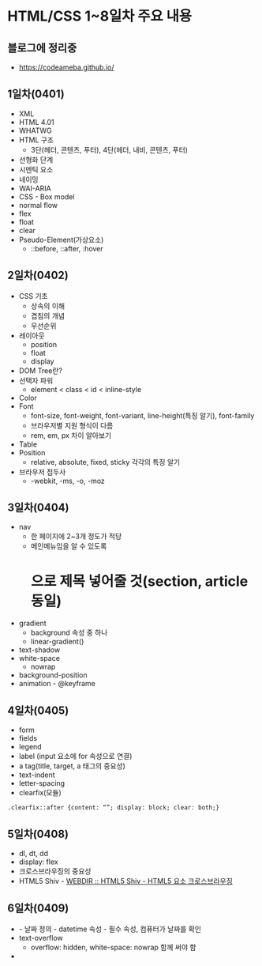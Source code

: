 # HTML/CSS 1~8일차 주요 내용
## 블로그에 정리중
- https://codeameba.github.io/

## 1일차(0401)
- XML
- HTML 4.01
- WHATWG
- HTML 구조 
	- 3단(헤더, 콘텐츠, 푸터), 4단(헤더, 내비, 콘텐츠, 푸터)
- 선형화 단계
- 시멘틱 요소
- 네이밍
- WAI-ARIA
- CSS - Box model
- normal flow
- flex
- float
- clear
- Pseudo-Element(가상요소)
	- ::before, ::after, :hover


## 2일차(0402)
- CSS 기초
	- 상속의 이해
	- 겹침의 개념
	- 우선순위
- 레이아웃
	- position
	- float
	- display
- DOM Tree란?
- 선택자 파워
	- element < class < id < inline-style
- Color
- Font
	- font-size, font-weight, font-variant, line-height(특징 알기), font-family
	- 브라우저별 지원 형식이 다름
	- rem, em, px 차이 알아보기
- Table
- Position
	- relative, absolute, fixed, sticky 각각의 특징 알기
- 브라우저 접두사
	- -webkit, -ms, -o, -moz


## 3일차(0404)
- nav
	- 한 페이지에 2~3개 정도가 적당
	- 메인메뉴임을 알 수 있도록 <h1>으로 제목 넣어줄 것(section, article 동일)
- gradient
	- background  속성 중 하나
	- linear-gradient()
- text-shadow
- white-space 
	- nowrap
- background-position
- animation - @keyframe


## 4일차(0405)
- form
- fields
- legend
- label (input  요소에 for 속성으로 연결)
- a tag(title, target, a 태그의 중요성)
- text-indent
- letter-spacing
- clearfix(모듈)
```
.clearfix::after {content: “”; display: block; clear: both;}
```


## 5일차(0408)
- dl, dt, dd
- display: flex
- 크로스브라우징의 중요성
- HTML5 Shiv - [WEBDIR :: HTML5 Shiv - HTML5 요소 크로스브라우징](https://webdir.tistory.com/81)


## 6일차(0409)
- <time>
	- 날짜 정의
	- datetime 속성 - 필수 속성, 컴퓨터가 날짜를 확인
- text-overflow
	- overflow: hidden, white-space: nowrap 함께 써야 함
- <script>
	- defer 속성
- removeClass
- addClass
- e.keycode
	- [https://keycode.info/](https://keycode.info/) 
	

## 7일차(0411)
- article
- figure
- img alt
- <em>, <strong>
- transition


## 8일차(0412)
- ol
- q
- footer - article 내부에도 사용 가능
- :hover 특징
- counter()
	- counter(name, style)
	- name: 카운터 이름
	- style: 기본값(생략)은 십진수(decimal), list-style-type과 동일한 값
	- disc, circle, square, decimal, decimal-leading-zero, lower-roman, upper-roman, lower-greek, lower-latin, upper-latin, armenian, georgian, lower-alpha, upper-alpha, or none.


## 9일차(0415)
- `<a href="mailto:code.ameba@gmail.com">code.ameba@gmail.com</a>`
> 클릭 시 메일 작성 창 열림
- `<a href=“tel:01026840242”>Tel</a> 
> 모바일 환경에서 전화걸기 링크

- `<header>`와 `<footer>`는 어디에나 들어갈 수 있다.(메인, 아티클, 섹션 등등)
- 푸터는 제목이 필요 없다
- 푸터의 주소에는 `<address>` 태그 사용
- `<small>`: 주변 글자보다 작게
- `<big>`: 주변 글자보다 크게
- `&copy;` 저작권 표시

### 반응형 웹
- 마크업이 심플해야 함
- RWD(반응형) vs AWD(적응형)
- Flexible web design
- 다양한 패턴이 존재
- desk top first vs mobile first
- 디바이스의 성능저하 고려해야 함
- px 단위는 지양, %, vh 등의 비율 단위 지향
- media queries
- @ : 앳사인
- 프린트용 CSS 별도 제작 및 연결 가능
- 모바일 세로 모드: 포트레이트 / 가로 모드: 랜드스케이프
- sass(css 전처리기)  최근에는  scss를 더 많이  쓰는 편
```
img {
	max-width: 100%;
	height: auto;
 }
```

- 모바일 환경에 맞는 아트디렉션 필요(단순히 사이즈를 줄이는 게 아닌 적절한 크롭)
- `<img src=“#” srcset=“”>` , `<picture>`, `<source>` 디바이스에 따른 조정 가능
- @media screen device-pixel-ratio
- html shiv
- break point :  반응형에서 너비가 바뀌는 지점?
- padding 백분율은 가로 사이즈 기준


## 10일차(0416)
- picture, srcset 등으로 기기별 적절한 이미지 사이즈 적용 가능
- 반응형 배경이미지



# 컴퓨터 공학 기초
## 컴공 1일차(0417)
- Philip Roberts - What the heck~~
- 컴퓨터는 전압으로 0, 1을 구분
- 2진수, 10진수, 16진수? - 정수를 표현하는 방식의 차이
> 10진수: 한 자리에 올 수 있는 숫자가 10개(0~9) radix
> 2진수: 0과 1
> 16진수: 0~f  - 16개 

- JS의 단점:  number의 타입이 하나밖에 없음(double = 8byte)
->  I/O 작업을 위한 언어이기 때문에

- 정수 표현 범위가 있음. 표 참조
- 

## 컴공 2일차(0418)
- **프로그래머가 하는 일은 추상화(abstraction)**
- 함수(function, routine, procedure, subroutine)
- procedural programming =절차지향
- 객체(object)
-> OOP(object - oriented - programming) 객체지향

- 함수에서의 추상화란,
-> ‘함수 시그니처(함수이름, 매개변수, 결과값)’ 또는 ‘인터페이스’와 ‘내부구현’을 구분(seperation)하는 것

- Documentation은 함수 시그니처를 모아놓은 것
- 내부구현은 알고리즘으로 이루어져있고, 이를 테스트할 때  O(n)를 이용


### 함수를 만들 때 유의할 점
- 함수이름은, 누가 보더라도 어떤 용도인지 알 수 있도록 명확하게
- 매개변수, return 등 인터페이스를 동일하게 설계해야 함. 이를 기능명세라고 함.

### 2진수 정규화(normalization)
- 정규화: 정수부를 1자리수, 0이 아닌 자연수
- 예: 123.82 -> 1.23482 x 10 **2
- mantissa 부분은 정밀도를 의미한다.

### Epsilon

### 언어 추상화

### 파이썬
#### mutable object(변경 가능 객체)
- 리스트
- 딕셔너리
- 집합(set)
#### immutable object(변경 불가능 객체)
- 정수, 상수, 정수 
- 문자열
- 튜플


## 컴공 3일차(0419)
- 자료구조 중 BST는 꼭 알아야 함
- 파이썬은 hash로 구성됨
- 이산수학, 집합, 선형대수 > 프로그래머의 필수 수학


### 새로운 언어를 공부할 때 보는 순서
1. 자료형
2. 연산자
3. 제어문, 반복문
4. 함수 - call by ref? or call by value?
5. class(OOP)
	- 정보은닉
	- 상속지원여부 
	- 가상함수지원여부

6. expression(식)
	- “abc” , 1 : 단항식(unary expression)
	- 무언가를 반환할 수 있으면 식
	- 파이썬에서는 함수도 식

7. 기본 입력 방식
	- stdin(standard input) : keyboard
	- stdout(standard output) : monitor
	- stderr(standard error) : monitor


### 함수는 첫 글자 ‘소문자’ / 클래스는 첫 글자 ‘대문자’

### 파이썬2 와 파이썬3 의 차이
- 내부구조가 다름
- 파이썬2는 유니코드 지원 안 함
- 파이썬3에서 문자열이 편리해짐

### ASCII / UNICODE
- 신호(부호)를 문자로 바꾸는 것이 ‘인코드’ 예) 모스부호
- 문자를 신호로 바꾸는 것이 ‘디코드’
- a(character)=97(code point) 
- ASCII는 7bit까지만 지원 가능하다는 게 단점



# 컴공 4일차(0422)
### 함수
- Namespace : 변수가 출력될 때 본인과 가까운 순서로 실행되며 그 영역을 namespace라고 함. 변수가 저장된 공간.
```
a=10
def f():
    t=10
    def g():
        b=20
        def h():
            nonlocal b #다른 지역 변수 b를 선택
            b=30
            print(b,'in h')
        h()
        print(b, 'in g')
    g()
f()
```
- Stack frame: 함수가 실행될 때 쌓이는 메모리 공간(자바스크립트의 call stack)

### 인자 전달 방식에 따른 함수의 구분
- call by value  :  값을 가져와서 스택을 쌓음. 스택 밖으로 넘어갈 수는 없음.
- call by reference  : 주소값을 가져와서(참조하여) 스택을 쌓음. 스택을 넘어서 값을 가져오거나 수정이 가능함.
- call by object reference

- immutable object는 함수 내부에서 값을 변경할 수 없다.

### First - Class Function
- 프로그래밍 언어 중 함수를 다른 변수와 동일하게 다루는 언어를 함수우선순위(First-class function)를 가졌다고 표현합니다. 예를 들어 함수를 다른 함수의 전달인자(Argument)로 사용하고, 함수에서 함수를 리턴하거나 변수의 값으로 함수를 할당할 수 있습니다.  [First-class Function - 용어 사전 | MDN](https://developer.mozilla.org/ko/docs/Glossary/First-class_Function)

### First-Class function은…
- 함수를 인자(argument)로 전달
- 함수를 리턴(return) 값으로 전달
- 함수를 변수에 전달

### 익명 함수
- 이름이 없는 함수
- 몇 번 사용 안 할 때 주로 씀
```
def func(a, b):
    return a + b

# 람다는 반드시 리턴이라서 return 생략
f = lambda a, b: a + b

li=[3, 2, 5, 6, 1, 8]
li2=li.copy()

li2.sort(reverse=True)

li2.sort(key=lambda x: x%2==2, reverse=True)
```


### list comprehension
```
li2=[i*2 for i in range(1, 101)]
```

### map, filter, reduce
- lazy evaluation(게으른 연산)
- map : for와의 차이점은 연산의 실행 시점을 주도적으로 정할 수 있다는 점. 
```
li=[1, 2, 3, 4]
m=map(lambda x: x**2, li)
next(m)
```

- filter: 기준을 정하여 원하는 값만 걸러냄
```
li=[5, -4, 3, -2, 6]
f=filter(lambda x: x > 0, li)
next(f)
```

**filter와 map 동시 사용**
```
li=[4, -2, 5, 3]
list(map(lambda x: x**2 ,filter(lambda x: x > 0, li)))
```

- reduce: 원하는 값이 나올 때까지 리스트를 줄여줌
```
# 최대값 구하기
li=[5, 2, 7, 13, 2, 6, 10]
reduce(lambda a, b: a if a > b else b, li)
```


### 삼항 연산자(python)
```
a=10
# 참일 때 값 if 조건문 else 거짓일 때 값
string='big' if a > 7 else 'small'
```


### 문제
```
li=['a', 'b', 'c', 'd', 'a', 'a', 'a', 'b', 'c']

#result
#dic={'a' : 4, 'b' : 2, 'c' : 2, 'd' : 1}

#use
#dic.get()
#dic.update() or dic

reduce(lambda dic, ch: dic.update({ch : dic.get(ch, 0)+1}) or dic, li, {})
```
- reduce는 내장함수가 아니라서 `from functools import reduce`  추가해야 함


### closure
- 함수 내부에 상태 정보를 저장해두고, 함수 결과가 이 내부의 상태 정보에 따라 출력 결과가 달라짐.
- 일반적인 함수(function)은 하나의 input에 대해 하나의 output만을 가짐. 하지만 method, closure부터는 이 법칙이 깨짐.
- (과거에)OOP를 쓸 수 없을 때 울며 겨자 먹기로 썼다.

**지역변수(local variable)가 필요한 이유**
- 함수가 실행 도중에 결과 데이터를 저장하기 위해서
- 상태정보: 특정한 데이터의 현재 상태

**스택프레임 존재의 이유**
- 어떤 함수가 실행될 때 필요한 상태정보를 저장하기 위해
-> 상태정보는 지역변수가 지정

**계좌 클로저 함수**
- 상태값에 따라 결과값이 달라짐?
```
def account(cus_name, balance):
    def inner(money):
        nonlocal balance
        balance+=money
        return cus_name, balance
    return inner

my_acnt = account('greg', 5000)
your_acnt = account('john', 300)

my_acnt(500)
#('greg', 5500)
your_acnt(500)
#('john', 800)
```


### 선형 탐색(Linear Search)
```
li=[5, 4, 3, 1, 2, 10, 25]
target = 3
def linear_search(li, target):
    for idx in range(len(li)):
        if li[idx] == target:
            return idx
    return None
linear_search(li, target)
```

### 알고리즘 성능 평가
- 절대 시간  X 
- 상대 시간으로 측정: 연산 횟수, 최악의 경우
- 선형탐색의 소요 시간은 n에 비례

### 이진 탐색(Binary Search)
- 데이터가 정렬되어 있어 함(필수)

```
def binary_search(li, target):
    """
    binary_search(li, target) -> idx
    타겟을 찾았다면 인덱스 반환
    찾기 못 하면 None
    """
    pass
```



# 컴공 5일차(0423)
0. Binary search, big O
1. Compiler vs interpreter
2. Process / thread -> multi thread -> race condition -> mural exclubion
3. 절차지향
4. OOP
5. Network
6. 알고리즘/자료구조

### Binary Search
- 데이터가 정렬되어 있어야 함(필수)
```
def binary_search(li, target):
    start=0
    end=len(li)-1
    while start <= end:
        mid=(start+end)//2
        if target == li[mid]:
            return mid
        elif target < li[mid]:
            end=mid-1
        elif target > li[mid]:
            start=mid+1
    return None

li=[1, 3, 5, 7, 9, 15, 17]
target = 7
binary_search(li, target)
```

- linear search : T(n) = n
- binary search : T(n) = log2**n

- ccpcon 2016 - Nicholas ormrod(youtube)

### 속도가 빠른 순서
1. O(1) : 상수시간 



###  OS
1. Job scheduling 
	- scheduler -> context switching
	- process status(프로세스 상태) -> thread -> multithreading
		- [Process state - Wikipedia](https://en.wikipedia.org/wiki/Process_state)
		- [운영 체제 - 위키백과, 우리 모두의 백과사전](https://ko.wikipedia.org/wiki/%EC%9A%B4%EC%98%81_%EC%B2%B4%EC%A0%9C)
		- [Scheduling Priorities - Windows applications | Microsoft Docs](https://docs.microsoft.com/en-us/windows/desktop/procthread/scheduling-priorities)
		- [Scheduler -3- (Preemption & Context Switch) – 문c 블로그](http://jake.dothome.co.kr/preemption/)
		- 선점형(새치기, pre-emptive) 스케쥴링 / 비선점형(non-preemptive) 스케쥴링
		- pre-emptive -> multitasking
			1. Priority algorithm
			2. Round-Robin algorithm -> 정해진 시간 동안 실행
				- time slice / quantum

2. Concurrency programming(동시성 프로그래밍)
	- 논리적인 용어로 동시에 실행되는 것처럼 보이는 것입니다. 싱글 코어(멀티 코어에서도 가능)에서 멀티스레드를 동작시키기 위한 방식으로 멀티 태스킹을 위해 여러 개의 스레드가 번갈아 가면서 실행되는 방식입니다. 동시성을 이용한 싱글 코어의 멀티 태스킹은 각 스레드들이 병렬적으로 실행되는 것처럼 보이지만 사실은 서로 번갈아 가면서 실행되고 있는 방식입니다. (출처: [1) 동시성 프로그래밍과 비동기 프로그래밍 > 부스트코스 iOS 프로그래밍 : edwith](https://www.edwith.org/boostcourse-ios/lecture/16866/))
	- 과거엔 주로 multithreading
	- race-condition / dead-lock
	- ::Asynchronous I/O -> IO Bound -> javascript 핵심개념 꼭 공부할 것!::
		- 프로그램의 주 실행 흐름을 멈추어서 기다리는 부분 없이 바로 다음 작업을 실행할 수 있게 하는 방식입니다. 즉, 코드의 실행 결과 처리를 별도의 공간에 맡겨둔 뒤 결과를 기다리지 않고 바로 다음 코드를 실행하는 병렬처리 방식입니다. 비동기 프로그래밍은 언어 및 프레임워크에서 지원하는 여러 방법으로 구현할 수 있습니다.(출처: [1) 동시성 프로그래밍과 비동기 프로그래밍 > 부스트코스 iOS 프로그래밍 : edwith](https://www.edwith.org/boostcourse-ios/lecture/16866/))

### program
- **하드디스크**에 저장되어 있는 하나의 이미지(code, data)

### process
- **메인 메모리**에 올라와서 실행을 시작한 프로그램
- 실행된 프로그램마다 P(process)ID 발급
- 프로세서는 하드웨어적인 측면에서 컴퓨터 내에서 프로그램을 수행하는 하드웨어 유닛입니다. 대표적으로 중앙처리장치(Central Processing Unit - CPU)가 이에 속합니다. 한 컴퓨터가 여러 개의 프로세서를 갖는다면 멀티 프로세서라고 말합니다. 듀얼 프로세서라고 한다면 한 컴퓨터에 두 개의 프로세서가 운용된다고 할 수 있습니다. (출처:  [https://www.edwith.org/boostcourse-ios/lecture/16866/](https://www.edwith.org/boostcourse-ios/lecture/16866/) )

### 프로그램과 프로세스
- 프로그램은 일반적으로 보조기억 장치에 저장된 실행코드 즉, 생명이 없는 상태를 말합니다. 프로세스는 프로그램을 구동하여 프로그램 자체와 프로그램의 상태가 메모리상에서 실행되는 작업 단위를 말합니다. 동시에 여러 개의 프로세스를 운용하는 시분할 방식을 멀티태스킹이라고 합니다. 이러한 프로세스 관리는 운영체제에서 담당합니다. (출처: [1) 동시성 프로그래밍과 비동기 프로그래밍 > 부스트코스 iOS 프로그래밍 : edwith](https://www.edwith.org/boostcourse-ios/lecture/16866/))

### Context Switching
- instruction 
- PCB(process controls block)
- context switching은 느려서 자주 하면 안 좋지만, 안 할 수는 없음
- [문맥 교환 - 위키백과, 우리 모두의 백과사전](https://ko.wikipedia.org/wiki/%EB%AC%B8%EB%A7%A5_%EA%B5%90%ED%99%98)
- [Process (computing) - Wikipedia](https://en.wikipedia.org/wiki/Process_(computing))

### Process vs Thread
- Process
	- 실행흐름

- Thread
	- 스레드는 하나의 프로세스 내에서 실행되는 작업흐름의 단위를 말합니다. 보통 한 프로세스는 하나의 스레드를 가지고 있지만, 프로세스 환경에 따라 둘 이상의 스레드를 동시에 실행할 수 있습니다. 이러한 방식을 멀티스레딩이라고 합니다. 그리고 프로그램 실행이 시작될 때부터 동작하는 스레드를 메인 스레드라 하고 그 외에 나중에 생성된 스레드를 서브 스레드 또는 세컨더리 스레드라고 합니다. (출처: [1) 동시성 프로그래밍과 비동기 프로그래밍 > 부스트코스 iOS 프로그래밍 : edwith](https://www.edwith.org/boostcourse-ios/lecture/16866/))
	- 인스트럭션의 나열
	- process에 포함됨                    
	- GIL(global interpreter lock)
	- multi-thread exam
```
*import* threading

n=1000
offset=n//4

def thread_main(*li*, *i*):
    *for* idx in range(offset*i, offset*(1+1)):
        li[idx]*=2
        
li=[i *for* i in range(1, 1001)]
threads=[]

*#스레드를 생성*
*for* i in range(4):
    th=threading.Thread(
        *target*=thread_main, *args*=(li, i))
    threads.append(th)

*#멀티스레딩*
*for* th in threads:
    th.start()

*#메인 스레드에서 나머지 스레드들이 모든 실행을 끝날 때까지 기다림.*
*for* th in threads:
    th.join()

print(li)
```
	
- 동시성(Concurrency) 프로그래밍/ 병렬(Parallelism) 프로그래밍
	- 둘은 다른 개념
	- 동시성 프로그래밍은 하드웨어적으로도 나누어져야 함
  
- 공유자원(shared resource)에 같이 접근하면 멀티스레딩의 효율(race condition)이 좋지 않음
- 공유자원 대표적인 건 ‘전역 변수’ 
- race-condition exam
```
*import* threading

*# 공유 자원*
*# 모든 스레드에서 접근이 가능한 자원*
*# 전역 변수*
g_num=0
*# Lock 객체*
lock=threading.Lock()

def thread_main():
    global g_num

    *# critical section*
    *# 임계 영역*
    *# 어떤 스레드에서 공유 자원에 접근한 후*
    *# 수정, 변경 하려는 코드*
    lock.acquire()
    *for* _ in range(1000000):
        g_num+=1
    lock.release()

threads=[]

*for* _ in range(50):
            th=threading.Thread(*target*=thread_main)
            threads.append(th)

*for* th in threads:
    th.start()

*for* th in threads:
    th.join()

print(g_num)

```                                                                                                                                                                                                                                                                                                                                                                                                           


### 재귀함수(Recursion)
- 함수 호출 도중에 자기 자신을 다시 호출하는 것
- base case(기저 조건, 종료 조건, 탈출 조건)
```
def func(n):
    # bace case
    if n <= 0:
        return
    func(n-1)

func(5)
```

### 재귀함수를 만드는 방법
- 패턴을 찾는 -> 점화식을 만든다!
- 기저 조건을 만든다

**예제**
	- factorial(계승) : 3! = 3 * 2 * 1 = 3 * 2!
	- 점화식: fac(n) = fac(n-1) * n
	- 기저조건: n==1 or n==0 return 1
```
def factorial(n):
    if n==0 or n==1:
        return 1
    
    return factorial(n-1) * n

for i in range(1, 6):
    print(factorial(i))
```


### 피보나치 수열(Fibonacci Series)

**예제**
- 점화식: fibo(n-2)+fibo(n-1)
- 기저조건: if n==1 then 0
		if n==2 then 1
```
def fibonacci(n):
    if n==1:
        return 0
    elif n==2:
        return 1
    return fibonacci(n-2) + fibonacci(n-1)

for i in range(1, 11):
    print(fibonacci(i), end=' ')
```

#### 참고자료
- edwith
- wikipedia
